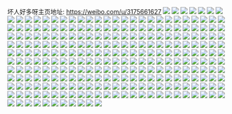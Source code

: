 坏人好多呀主页地址: https://weibo.com/u/3175661627 
![](https://wx4.sinaimg.cn/mw2000/bd48c03bly1h9f549lmedj20u014044f.jpg) 
![](https://wx4.sinaimg.cn/mw2000/bd48c03bly1h952c32dy8j20u0140gru.jpg) 
![](https://wx4.sinaimg.cn/mw2000/bd48c03bly1h952c2gp3jj20u013zwnf.jpg) 
![](https://wx4.sinaimg.cn/mw2000/bd48c03bly1h952c1gasej20u01hcdl4.jpg) 
![](https://wx4.sinaimg.cn/mw2000/bd48c03bly1h90al4cqzfj20u0140gs5.jpg) 
![](https://wx4.sinaimg.cn/mw2000/bd48c03bly1h90al4tfwrj20u0140qag.jpg) 
![](https://wx4.sinaimg.cn/mw2000/bd48c03bly1h8b0l7j4e5j20u014k79j.jpg) 
![](https://wx4.sinaimg.cn/mw2000/bd48c03bly1h8b0l83p3ej20u014fq9k.jpg) 
![](https://wx4.sinaimg.cn/mw2000/bd48c03bly1h8b0l7csubj20u0140wlr.jpg) 
![](https://wx4.sinaimg.cn/mw2000/bd48c03bly1h8b0l8vfg5j20u0140gsz.jpg) 
![](https://wx4.sinaimg.cn/mw2000/bd48c03bly1h84jqgv8g3j20u013zgsk.jpg) 
![](https://wx4.sinaimg.cn/mw2000/bd48c03bly1h84jqg0rxnj20u013zgt3.jpg) 
![](https://wx4.sinaimg.cn/mw2000/bd48c03bly1h84jqhsxrrj20u013zwl2.jpg) 
![](https://wx4.sinaimg.cn/mw2000/bd48c03bly1h84jqhd0e5j20u0141wma.jpg) 
![](https://wx4.sinaimg.cn/mw2000/bd48c03bly1h84jqgdadsj20u013z0yg.jpg) 
![](https://wx4.sinaimg.cn/mw2000/bd48c03bly1h84jqi588ij20u0140gsv.jpg) 
![](https://wx4.sinaimg.cn/mw2000/bd48c03bly1h7mh8mw36bj20pk0y243h.jpg) 
![](https://wx4.sinaimg.cn/mw2000/bd48c03bly1h7mh8nudl5j20u0140afo.jpg) 
![](https://wx4.sinaimg.cn/mw2000/bd48c03bly1h7mh8nfteoj20pf0xwjw4.jpg) 
![](https://wx4.sinaimg.cn/mw2000/bd48c03bly1h7mh8o66adj20r810adl9.jpg) 
![](https://wx4.sinaimg.cn/mw2000/bd48c03bly1h72mmrhdvkj20u0140jtu.jpg) 
![](https://wx4.sinaimg.cn/mw2000/bd48c03bly1h72mmpxrmsj20u0140ahu.jpg) 
![](https://wx4.sinaimg.cn/mw2000/bd48c03bly1h72mmqjwkqj20u0140dio.jpg) 
![](https://wx4.sinaimg.cn/mw2000/bd48c03bly1h72mmqsb3gj20u014077q.jpg) 
![](https://wx4.sinaimg.cn/mw2000/bd48c03bly1h6w4e9k8lzj20u0140gtb.jpg) 
![](https://wx4.sinaimg.cn/mw2000/bd48c03bly1h6w4e9aty1j20u0140mzr.jpg) 
![](https://wx4.sinaimg.cn/mw2000/bd48c03bly1h6uk468l3fj20u0140gnt.jpg) 
![](https://wx4.sinaimg.cn/mw2000/bd48c03bly1h6so2il2k3j20u0140766.jpg) 
![](https://wx4.sinaimg.cn/mw2000/bd48c03bly1h6so2idpmmj20u0140q83.jpg) 
![](https://wx4.sinaimg.cn/mw2000/bd48c03bly1h6so2ir2oqj20u0140grw.jpg) 
![](https://wx4.sinaimg.cn/mw2000/bd48c03bly1h6so2ixfuaj20u0140abf.jpg) 
![](https://wx4.sinaimg.cn/mw2000/bd48c03bly1h6so2j4xk2j21400u07at.jpg) 
![](https://wx4.sinaimg.cn/mw2000/bd48c03bly1h6so2i5vr1j20u0140k0z.jpg) 
![](https://wx4.sinaimg.cn/mw2000/bd48c03bgy1h6a3i30omij20u00u00tg.jpg) 
![](https://wx4.sinaimg.cn/mw2000/bd48c03bgy1h6a3i3g73cj20u00u0zkx.jpg) 
![](https://wx4.sinaimg.cn/mw2000/bd48c03bgy1h6a3i3z2bmj20u00u0gmc.jpg) 
![](https://wx4.sinaimg.cn/mw2000/bd48c03bgy1h6a3gyus60j20u00u0jv7.jpg) 
![](https://wx4.sinaimg.cn/mw2000/bd48c03bgy1h6a3i4lhkhj20u00u0jt0.jpg) 
![](https://wx4.sinaimg.cn/mw2000/bd48c03bgy1h6a3i529ggj20u00u0aar.jpg) 
![](https://wx4.sinaimg.cn/mw2000/bd48c03bly1h5z73atubpj20u0140jyp.jpg) 
![](https://wx4.sinaimg.cn/mw2000/bd48c03bly1h5z73baa4kj20u0140ahm.jpg) 
![](https://wx4.sinaimg.cn/mw2000/bd48c03bly1h5z73b2ra0j20u0140dio.jpg) 
![](https://wx4.sinaimg.cn/mw2000/bd48c03bly1h5z73bxakej20u0140wii.jpg) 
![](https://wx4.sinaimg.cn/mw2000/bd48c03bly1h5z73clll7j20u01407cy.jpg) 
![](https://wx4.sinaimg.cn/mw2000/bd48c03bly1h5z73bqlklj20u014044h.jpg) 
![](https://wx4.sinaimg.cn/mw2000/bd48c03bly1h5z73ct5oyj20u0140jzt.jpg) 
![](https://wx4.sinaimg.cn/mw2000/bd48c03bly1h5z73bgyi2j20u0140juf.jpg) 
![](https://wx4.sinaimg.cn/mw2000/bd48c03bly1h5z73c5ppuj20u014077e.jpg) 
![](https://wx4.sinaimg.cn/mw2000/bd48c03bly1h5z73cdgmsj20u01400z8.jpg) 
![](https://wx4.sinaimg.cn/mw2000/bd48c03bly1h5me0vnuelj20u0140qf3.jpg) 
![](https://wx4.sinaimg.cn/mw2000/bd48c03bly1h5me0veqzkj20u014047b.jpg) 
![](https://wx4.sinaimg.cn/mw2000/bd48c03bly1h5me0w19iwj20u014046u.jpg) 
![](https://wx4.sinaimg.cn/mw2000/bd48c03bly1h5me0w9oo9j20u0141qcj.jpg) 
![](https://wx4.sinaimg.cn/mw2000/bd48c03bly1h5me0wije8j20u0140k0f.jpg) 
![](https://wx4.sinaimg.cn/mw2000/bd48c03bly1h5me0wsdo2j20u0140qd6.jpg) 
![](https://wx4.sinaimg.cn/mw2000/bd48c03bly1h5me0x1t8fj20u0140wni.jpg) 
![](https://wx4.sinaimg.cn/mw2000/bd48c03bly1h5me0xawxtj20u0140tic.jpg) 
![](https://wx4.sinaimg.cn/mw2000/bd48c03bly1h5me0xlg9ej20u0140k26.jpg) 
![](https://wx4.sinaimg.cn/mw2000/bd48c03bly1h5ep54lk4vj20u00u0n42.jpg) 
![](https://wx4.sinaimg.cn/mw2000/bd48c03bly1h5ep55r3otj20u00u0age.jpg) 
![](https://wx4.sinaimg.cn/mw2000/bd48c03bly1h5ep56bzarj20u01hdwl6.jpg) 
![](https://wx4.sinaimg.cn/mw2000/bd48c03bly1h5ep52o60dj20u0140wl8.jpg) 
![](https://wx4.sinaimg.cn/mw2000/bd48c03bly1h5ep555cxsj20u01hdtf2.jpg) 
![](https://wx4.sinaimg.cn/mw2000/bd48c03bly1h5ep53awsfj20u0140n3z.jpg) 
![](https://wx4.sinaimg.cn/mw2000/bd48c03bly1h5ep51kdjij20u014079p.jpg) 
![](https://wx4.sinaimg.cn/mw2000/bd48c03bly1h5arvd56d8j20u00u0tfb.jpg) 
![](https://wx4.sinaimg.cn/mw2000/bd48c03bly1h5arvdh3pbj20u01400zv.jpg) 
![](https://wx4.sinaimg.cn/mw2000/bd48c03bly1h5arvdq8ndj20u01400xk.jpg) 
![](https://wx4.sinaimg.cn/mw2000/bd48c03bly1h5arvg0dkzj20u00u0gp8.jpg) 
![](https://wx4.sinaimg.cn/mw2000/bd48c03bly1h5arvfpmmij20u00u0qa0.jpg) 
![](https://wx4.sinaimg.cn/mw2000/bd48c03bly1h5arw41jcpj20u01400xs.jpg) 
![](https://wx4.sinaimg.cn/mw2000/bd48c03bly1h5arvcux60j20u00u0n3d.jpg) 
![](https://wx4.sinaimg.cn/mw2000/bd48c03bly1h5arw4awvoj20u014079i.jpg) 
![](https://wx4.sinaimg.cn/mw2000/bd48c03bly1h57suxizxtj20u0140qaj.jpg) 
![](https://wx4.sinaimg.cn/mw2000/bd48c03bly1h57sux66uuj20u0140ten.jpg) 
![](https://wx4.sinaimg.cn/mw2000/bd48c03bly1h4ljpnqw43j20u0141tfl.jpg) 
![](https://wx4.sinaimg.cn/mw2000/bd48c03bly1h4ljpn2vjdj20u0140tk0.jpg) 
![](https://wx4.sinaimg.cn/mw2000/bd48c03bly1h4ljpo29hij20u0140gvh.jpg) 
![](https://wx4.sinaimg.cn/mw2000/bd48c03bly1h4ljpooy66j20u0140gq1.jpg) 
![](https://wx4.sinaimg.cn/mw2000/bd48c03bly1h4ljpobl35j20u014043h.jpg) 
![](https://wx4.sinaimg.cn/mw2000/bd48c03bly1h4ljpoxvbyj20u0140jvf.jpg) 
![](https://wx4.sinaimg.cn/mw2000/bd48c03bly1h4ljppvdnoj20u0140ai6.jpg) 
![](https://wx4.sinaimg.cn/mw2000/bd48c03bly1h4ljppkia3j20u0140n2y.jpg) 
![](https://wx4.sinaimg.cn/mw2000/bd48c03bly1h4ljpmp07gj20u013udnt.jpg) 
![](https://wx4.sinaimg.cn/mw2000/bd48c03bly1h4hx1f9xa0j22c0340kjm.jpg) 
![](https://wx4.sinaimg.cn/mw2000/bd48c03bly1h4hx1gbuiwj229x318kjm.jpg) 
![](https://wx4.sinaimg.cn/mw2000/bd48c03bly1h4hx1e82k0j22c03401kz.jpg) 
![](https://wx4.sinaimg.cn/mw2000/bd48c03bly1h4hx1l67y9j21na2711kx.jpg) 
![](https://wx4.sinaimg.cn/mw2000/bd48c03bly1h4hx1kfclpj22c0340kjm.jpg) 
![](https://wx4.sinaimg.cn/mw2000/bd48c03bly1h4hx1hmxm8j22a531jx6p.jpg) 
![](https://wx4.sinaimg.cn/mw2000/bd48c03bly1h4hx1j8jugj22c0340e83.jpg) 
![](https://wx4.sinaimg.cn/mw2000/bd48c03bly1h4hx1gvr3kj22c03407wh.jpg) 
![](https://wx4.sinaimg.cn/mw2000/bd48c03bly1h4hx1msq7kj22c0340hdv.jpg) 
![](https://wx4.sinaimg.cn/mw2000/bd48c03bgy1h4b7uifpefj22c02c04qr.jpg) 
![](https://wx4.sinaimg.cn/mw2000/bd48c03bgy1h4b7ujhxv7j22c02c0x6p.jpg) 
![](https://wx4.sinaimg.cn/mw2000/bd48c03bgy1h4b7ula7iaj22c02c0npe.jpg) 
![](https://wx4.sinaimg.cn/mw2000/bd48c03bgy1h4b7umiuizj20gx0u3afq.jpg) 
![](https://wx4.sinaimg.cn/mw2000/bd48c03bly1h2ulizeawfj22a031chdw.jpg) 
![](https://wx4.sinaimg.cn/mw2000/bd48c03bly1h2ulizuf29j20u0140wp0.jpg) 
![](https://wx4.sinaimg.cn/mw2000/bd48c03bly1h1m3xxv77cj222o340b29.jpg) 
![](https://wx4.sinaimg.cn/mw2000/bd48c03bly1h1m3xyhl81j222o340hdt.jpg) 
![](https://wx4.sinaimg.cn/mw2000/bd48c03bly1h1m3xz9fnej222o340e81.jpg) 
![](https://wx4.sinaimg.cn/mw2000/bd48c03bly1h1m3xzug9mj222o340hdt.jpg) 
![](https://wx4.sinaimg.cn/mw2000/bd48c03bly1h1m3y0d72wj222o340kjl.jpg) 
![](https://wx4.sinaimg.cn/mw2000/bd48c03bly1h1m3y1c4k4j222o340x6p.jpg) 
![](https://wx4.sinaimg.cn/mw2000/bd48c03bly1h0cbe6kyynj226g2wnkjl.jpg) 
![](https://wx4.sinaimg.cn/mw2000/bd48c03bly1h0cbe617brj226g2wle81.jpg) 
![](https://wx4.sinaimg.cn/mw2000/bd48c03bly1h0cbe7fbw9j225b2v3u0x.jpg) 
![](https://wx4.sinaimg.cn/mw2000/bd48c03bly1h0cbe6vf4wj20vc0vcwmz.jpg) 
![](https://wx4.sinaimg.cn/mw2000/bd48c03bly1h0byeo91agj229x319npe.jpg) 
![](https://wx4.sinaimg.cn/mw2000/bd48c03bly1h0byemrxr5j22c0340x6q.jpg) 
![](https://wx4.sinaimg.cn/mw2000/bd48c03bly1h0byepaymbj22c03401ky.jpg) 
![](https://wx4.sinaimg.cn/mw2000/bd48c03bly1h0byeqms7oj22ay32lkjm.jpg) 
![](https://wx4.sinaimg.cn/mw2000/bd48c03bly1gxqkm4rcvbj22ds1sckjl.jpg) 
![](https://wx4.sinaimg.cn/mw2000/bd48c03bly1gxqkm7ddb6j22c02c0x6q.jpg) 
![](https://wx4.sinaimg.cn/mw2000/bd48c03bly1gxqkm3cic8j226m2wte83.jpg) 
![](https://wx4.sinaimg.cn/mw2000/bd48c03bly1gxqklzis9tj227g2xynpf.jpg) 
![](https://wx4.sinaimg.cn/mw2000/bd48c03bly1gxqkmmi6d5j22c0340npf.jpg) 
![](https://wx4.sinaimg.cn/mw2000/bd48c03bly1gxqkmjxp88j22c0340x6r.jpg) 
![](https://wx4.sinaimg.cn/mw2000/bd48c03bly1gxqkmd9hkxj22c02c0hdv.jpg) 
![](https://wx4.sinaimg.cn/mw2000/bd48c03bly1gxqkm9u1mij21sc2dsu0x.jpg) 
![](https://wx4.sinaimg.cn/mw2000/bd48c03bly1gxqkmf5938j22c02c0e83.jpg) 
![](https://wx4.sinaimg.cn/mw2000/bd48c03bly1gxqknywsvsj21yv2qf1kz.jpg) 
![](https://wx4.sinaimg.cn/mw2000/bd48c03bly1gxqkmhas69j22c0340u10.jpg) 
![](https://wx4.sinaimg.cn/mw2000/bd48c03bly1gxqkmpww7wj228s2zqhdv.jpg) 
![](https://wx4.sinaimg.cn/mw2000/bd48c03bly1gxqkm451lyj21be0zknc9.jpg) 
![](https://wx4.sinaimg.cn/mw2000/bd48c03bly1gxqkm1onw9j22yo1o07wi.jpg) 
![](https://wx4.sinaimg.cn/mw2000/bd48c03bly1gwex5rkn45j22c02c0b29.jpg) 
![](https://wx4.sinaimg.cn/mw2000/bd48c03bly1gwex5st6qmj22c02c04qp.jpg) 
![](https://wx4.sinaimg.cn/mw2000/bd48c03bly1gwex5vc8b8j225u25uqv6.jpg) 
![](https://wx4.sinaimg.cn/mw2000/bd48c03bly1gwex5ty2pkj22c02c07wi.jpg) 
![](https://wx4.sinaimg.cn/mw2000/bd48c03bly1gwex5yjyw3j21id1idqi9.jpg) 
![](https://wx4.sinaimg.cn/mw2000/bd48c03bly1gwex5w1yuaj22c02c04qq.jpg) 
![](https://wx4.sinaimg.cn/mw2000/bd48c03bly1gwex5wxon7j22c03404qp.jpg) 
![](https://wx4.sinaimg.cn/mw2000/bd48c03bly1gwex5ywod4j216o1kwkhz.jpg) 
![](https://wx4.sinaimg.cn/mw2000/bd48c03bly1gwex5zlblfj22c0340qv5.jpg) 
![](https://wx4.sinaimg.cn/mw2000/bd48c03bly1gwex60d3wvj228c28c4qq.jpg) 
![](https://wx4.sinaimg.cn/mw2000/bd48c03bly1gwex61ragdj22c02c0qv5.jpg) 
![](https://wx4.sinaimg.cn/mw2000/bd48c03bly1gwex5qfojgj22ds1scqv5.jpg) 
![](https://wx4.sinaimg.cn/mw2000/bd48c03bly1gwex62jeq5j22c02c07wi.jpg) 
![](https://wx4.sinaimg.cn/mw2000/bd48c03bly1gwex65km32j22yo1o0npe.jpg) 
![](https://wx4.sinaimg.cn/mw2000/bd48c03bly1gwex63wn8nj225s2vqe82.jpg) 
![](https://wx4.sinaimg.cn/mw2000/003sUKEPly1gviqj4nf09j60tz0tzwo102.jpg) 
![](https://wx4.sinaimg.cn/mw2000/003sUKEPly1gviqivfpzaj62lx1qpkjm02.jpg) 
![](https://wx4.sinaimg.cn/mw2000/bd48c03bly1gviqiyc2dij22c02c0x6p.jpg) 
![](https://wx4.sinaimg.cn/mw2000/003sUKEPly1gviqiq8e8hj60sg1rz7wh02.jpg) 
![](https://wx4.sinaimg.cn/mw2000/003sUKEPly1gviqjwqr3lj60sg11w4qp02.jpg) 
![](https://wx4.sinaimg.cn/mw2000/003sUKEPly1gviqirr69fj60sg1rz4qp02.jpg) 
![](https://wx4.sinaimg.cn/mw2000/003sUKEPly1gviqj78nl9j62c02c0npe02.jpg) 
![](https://wx4.sinaimg.cn/mw2000/003sUKEPly1gviqj0h2rgj62yh27vnpe02.jpg) 
![](https://wx4.sinaimg.cn/mw2000/003sUKEPly1gviqja9mi2j62c02c0qv602.jpg) 
![](https://wx4.sinaimg.cn/mw2000/003sUKEPly1gviqj3zmrfj628o28o4qr02.jpg) 
![](https://wx4.sinaimg.cn/mw2000/bd48c03bly1gviqjcwna6j22bz2bz4qq.jpg) 
![](https://wx4.sinaimg.cn/mw2000/003sUKEPly1gviqip4c2ej62c02c0kjm02.jpg) 
![](https://wx4.sinaimg.cn/mw2000/003sUKEPly1gviqjhp721j63402c0npf02.jpg) 
![](https://wx4.sinaimg.cn/mw2000/003sUKEPly1gviqjsx1f0j62zv29r7wk02.jpg) 
![](https://wx4.sinaimg.cn/mw2000/003sUKEPly1gviqjl73o6j62oz20qqv702.jpg) 
![](https://wx4.sinaimg.cn/mw2000/003sUKEPly1gviqjnyib8j62c02c07wi02.jpg) 
![](https://wx4.sinaimg.cn/mw2000/003sUKEPly1gviqjb06gnj60zo0zoaer02.jpg) 
![](https://wx4.sinaimg.cn/mw2000/003sUKEPly1gviqjvfew2j62c02c0u0y02.jpg) 
![](https://wx4.sinaimg.cn/mw2000/bd48c03bly1gv5vjh6iwhj22c0340e84.jpg) 
![](https://wx4.sinaimg.cn/mw2000/003sUKEPly1gv5virhwd1j62c0340e8402.jpg) 
![](https://wx4.sinaimg.cn/mw2000/bd48c03bly1gv5vj6ahblj22c03401l0.jpg) 
![](https://wx4.sinaimg.cn/mw2000/bd48c03bly1gv5viwdv3fj22bu35sb2c.jpg) 
![](https://wx4.sinaimg.cn/mw2000/bd48c03bly1gv5vj9yzcbj22c02c0u0z.jpg) 
![](https://wx4.sinaimg.cn/mw2000/bd48c03bly1gv5vitl9jdj22c0340x6q.jpg) 
![](https://wx4.sinaimg.cn/mw2000/003sUKEPly1gv5vj2kc6bj62c02c0npe02.jpg) 
![](https://wx4.sinaimg.cn/mw2000/003sUKEPly1gv5vjcmgxsj62c0340b2b02.jpg) 
![](https://wx4.sinaimg.cn/mw2000/003sUKEPly1gv5vjegqkgj629w29wx6q02.jpg) 
![](https://wx4.sinaimg.cn/mw2000/bd48c03bly1gv5vjjb8vfj22c0340b2b.jpg) 
![](https://wx4.sinaimg.cn/mw2000/003sUKEPly1gv5vj0lnynj62c03407wk02.jpg) 
![](https://wx4.sinaimg.cn/mw2000/003sUKEPly1guirgiiks5j62c02c01ky02.jpg) 
![](https://wx4.sinaimg.cn/mw2000/bd48c03bly1guirggkcf7j23402c0b2a.jpg) 
![](https://wx4.sinaimg.cn/mw2000/bd48c03bly1guirgkbc3oj22c02c01ky.jpg) 
![](https://wx4.sinaimg.cn/mw2000/003sUKEPly1gty26ywtfkj62c0340u1002.jpg) 
![](https://wx4.sinaimg.cn/mw2000/003sUKEPly1gty26uhs58j620j2op1kz02.jpg) 
![](https://wx4.sinaimg.cn/mw2000/003sUKEPly1gty26sgt54j62152pj7wj02.jpg) 
![](https://wx4.sinaimg.cn/mw2000/bd48c03bly1gty271u93oj21ys2p4hdu.jpg) 
![](https://wx4.sinaimg.cn/mw2000/003sUKEPly1gty26v9kslj617m17mkew02.jpg) 
![](https://wx4.sinaimg.cn/mw2000/003sUKEPly1gty273rhq0j624c2uvqv602.jpg) 
![](https://wx4.sinaimg.cn/mw2000/bd48c03bly1gs1stqwz99j21sc2dsx6t.jpg) 
![](https://wx4.sinaimg.cn/mw2000/bd48c03bly1gs1stufwnbj21sc2dsb2d.jpg) 
![](https://wx4.sinaimg.cn/mw2000/003sUKEPly1gs1stmzwrlj62c03407wu02.jpg) 
![](https://wx4.sinaimg.cn/mw2000/bd48c03bly1gs0oqu0olrj22c02c0b2h.jpg) 
![](https://wx4.sinaimg.cn/mw2000/bd48c03bly1gs0oiplt0cj22c02c07wh.jpg) 
![](https://wx4.sinaimg.cn/mw2000/bd48c03bly1gs0oqoqvrzj22c02c0npm.jpg) 
![](https://wx4.sinaimg.cn/mw2000/bd48c03bly1gs0suzealjj22c02c0he1.jpg) 
![](https://wx4.sinaimg.cn/mw2000/bd48c03bly1gs0sx6vo4rj224h2tze81.jpg) 
![](https://wx4.sinaimg.cn/mw2000/bd48c03bly1gs0svag0h3j22c02c01l4.jpg) 
![](https://wx4.sinaimg.cn/mw2000/bd48c03bly1gs0smwdr1nj22c02c0kjl.jpg) 
![](https://wx4.sinaimg.cn/mw2000/bd48c03bly1gs0swsxooaj20vc0vc7wh.jpg) 
![](https://wx4.sinaimg.cn/mw2000/bd48c03bly1gs0sv130lgj22c0340e81.jpg) 
![](https://wx4.sinaimg.cn/mw2000/bd48c03bly1gs08d9acqdj22c02c0e88.jpg) 
![](https://wx4.sinaimg.cn/mw2000/bd48c03bly1gs08dgxwhuj22c02c04qx.jpg) 
![](https://wx4.sinaimg.cn/mw2000/bd48c03bly1gs08dbjkp1j228v28vb2g.jpg) 
![](https://wx4.sinaimg.cn/mw2000/bd48c03bly1gs08ddl56ej227o27ob2i.jpg) 
![](https://wx4.sinaimg.cn/mw2000/bd48c03bly1gs08djbk0sj22c02c0kju.jpg) 
![](https://wx4.sinaimg.cn/mw2000/bd48c03bly1gs08d7ggraj22bn2bn1l6.jpg) 
![](https://wx4.sinaimg.cn/mw2000/bd48c03bly1grybh8mqdmj22ba2bau14.jpg) 
![](https://wx4.sinaimg.cn/mw2000/bd48c03bly1grvno1v28sj21o02801kz.jpg) 
![](https://wx4.sinaimg.cn/mw2000/bd48c03bly1grvno2ry9hj21o0280kjm.jpg) 
![](https://wx4.sinaimg.cn/mw2000/bd48c03bly1grvno09119j21o02804qr.jpg) 
![](https://wx4.sinaimg.cn/mw2000/bd48c03bly1gruu6x7a9mj226m2wukjx.jpg) 
![](https://wx4.sinaimg.cn/mw2000/bd48c03bly1gruu6mco51j223d2sh1l0.jpg) 
![](https://wx4.sinaimg.cn/mw2000/bd48c03bly1gruu70xge1j22c03401le.jpg) 
![](https://wx4.sinaimg.cn/mw2000/bd48c03bly1gruu6nipg0j22q921pnpe.jpg) 
![](https://wx4.sinaimg.cn/mw2000/bd48c03bly1gruu6rwqgej22bb333b2n.jpg) 
![](https://wx4.sinaimg.cn/mw2000/bd48c03bly1gruu6kazd0j22c02c0e81.jpg) 
![](https://wx4.sinaimg.cn/mw2000/bd48c03bgy1grsmbtfywcj22c0340he6.jpg) 
![](https://wx4.sinaimg.cn/mw2000/bd48c03bgy1grsmcyh5tij2237237kjs.jpg) 
![](https://wx4.sinaimg.cn/mw2000/bd48c03bgy1grsmeprfkdj22c02c07ws.jpg) 
![](https://wx4.sinaimg.cn/mw2000/003sUKEPgy1grsmdnvx56j6263263u1402.jpg) 
![](https://wx4.sinaimg.cn/mw2000/bd48c03bly1grpirlf0hrj20u0140b29.jpg) 
![](https://wx4.sinaimg.cn/mw2000/bd48c03bly1grm44vbdagj220c20cu0y.jpg) 
![](https://wx4.sinaimg.cn/mw2000/bd48c03bly1grm44t68c1j2204204u0y.jpg) 
![](https://wx4.sinaimg.cn/mw2000/bd48c03bly1grh747xdtzj228v2zue82.jpg) 
![](https://wx4.sinaimg.cn/mw2000/bd48c03bly1grh74cr7x3j22c03401l9.jpg) 
![](https://wx4.sinaimg.cn/mw2000/bd48c03bly1grh746c79pj22c0340kju.jpg) 
![](https://wx4.sinaimg.cn/mw2000/bd48c03bly1grh74hjkqbj229r29r1l3.jpg) 
![](https://wx4.sinaimg.cn/mw2000/bd48c03bly1grh74m00cgj228f27y4qp.jpg) 
![](https://wx4.sinaimg.cn/mw2000/bd48c03bly1grh74ks114j22c02c0hdz.jpg) 
![](https://wx4.sinaimg.cn/mw2000/003sUKEPly1grh74ecfimj62c02c07wh02.jpg) 
![](https://wx4.sinaimg.cn/mw2000/bd48c03bly1grh742pz37j22c02c0u14.jpg) 
![](https://wx4.sinaimg.cn/mw2000/bd48c03bly1grh74o1y31j22c02c0e81.jpg) 
![](https://wx4.sinaimg.cn/mw2000/bd48c03bly1grda38flo7j22c02c0e6i.jpg) 
![](https://wx4.sinaimg.cn/mw2000/bd48c03bly1grda3gqy18j22c02c0e8b.jpg) 
![](https://wx4.sinaimg.cn/mw2000/bd48c03bly1grda3cstsrj22c02c0kgq.jpg) 
![](https://wx4.sinaimg.cn/mw2000/bd48c03bly1grda33jrrjj22c02c0kjt.jpg) 
![](https://wx4.sinaimg.cn/mw2000/bd48c03bly1grda3jcq5oj226x26x1l5.jpg) 
![](https://wx4.sinaimg.cn/mw2000/bd48c03bly1grda36y6m1j22c02c01kx.jpg) 
![](https://wx4.sinaimg.cn/mw2000/bd48c03bly1grda3lafjpj21oj28ox6t.jpg) 
![](https://wx4.sinaimg.cn/mw2000/003sUKEPly1grda3nqhtoj635s1rxqvb02.jpg) 
![](https://wx4.sinaimg.cn/mw2000/bd48c03bly1grda3bgfjnj22c0340x6w.jpg) 
![](https://wx4.sinaimg.cn/mw2000/bd48c03bly1grda34ku4nj23402c0b29.jpg) 
![](https://wx4.sinaimg.cn/mw2000/bd48c03bly1grda3oxzzdj21y41y44qp.jpg) 
![](https://wx4.sinaimg.cn/mw2000/bd48c03bly1gr50dyfnfjj20vc15snpd.jpg) 
![](https://wx4.sinaimg.cn/mw2000/bd48c03bly1gr50e0fb0nj20vc15sqv5.jpg) 
![](https://wx4.sinaimg.cn/mw2000/bd48c03bly1gr50e26a9oj20vc15su0x.jpg) 
![](https://wx4.sinaimg.cn/mw2000/bd48c03bly1gqzo4l3kztj22c02c01l5.jpg) 
![](https://wx4.sinaimg.cn/mw2000/bd48c03bly1gqzo8q8127j220j20j4ih.jpg) 
![](https://wx4.sinaimg.cn/mw2000/bd48c03bly1gqzo8y3dgsj22c02c04qp.jpg) 
![](https://wx4.sinaimg.cn/mw2000/bd48c03bly1gqzo88453oj22c02c04qy.jpg) 
![](https://wx4.sinaimg.cn/mw2000/bd48c03bly1gqzohzbbyij22c02c01l4.jpg) 
![](https://wx4.sinaimg.cn/mw2000/bd48c03bly1gqzo8lvonuj228d28de81.jpg) 
![](https://wx4.sinaimg.cn/mw2000/bd48c03bly1gqzo6l8f7mj22c02c0hdz.jpg) 
![](https://wx4.sinaimg.cn/mw2000/bd48c03bly1gqzo32i3iwj22c0340qvf.jpg) 
![](https://wx4.sinaimg.cn/mw2000/bd48c03bly1gqzocdou4ij22c02c0qv9.jpg) 
![](https://wx4.sinaimg.cn/mw2000/bd48c03bly1gqzo9qczgfj22c02c0hdt.jpg) 
![](https://wx4.sinaimg.cn/mw2000/bd48c03bly1gqzodjgsy1j22c02c0kjq.jpg) 
![](https://wx4.sinaimg.cn/mw2000/bd48c03bly1gqzo8chvv1j22c02c0avf.jpg) 
![](https://wx4.sinaimg.cn/mw2000/bd48c03bly1gqzo9g0urxj22c02c04qp.jpg) 
![](https://wx4.sinaimg.cn/mw2000/bd48c03bly1gqzobdio0ej22bz2c0qvd.jpg) 
![](https://wx4.sinaimg.cn/mw2000/bd48c03bly1gqzo981rpxj22c0340kjl.jpg) 
![](https://wx4.sinaimg.cn/mw2000/bd48c03bly1gqzoedprx9j224y24yqv8.jpg) 
![](https://wx4.sinaimg.cn/mw2000/bd48c03bly1gqzo0wo501j22c02c07wn.jpg) 
![](https://wx4.sinaimg.cn/mw2000/bd48c03bly1gqzofo5yxtj22c02c07wn.jpg) 
![](https://wx4.sinaimg.cn/mw2000/bd48c03bly1gqh1obqqoqj22c02c0h9o.jpg) 
![](https://wx4.sinaimg.cn/mw2000/bd48c03bly1gqh1okoxrnj22c02c0b29.jpg) 
![](https://wx4.sinaimg.cn/mw2000/bd48c03bly1gqh1od8ovgj22c02c0npd.jpg) 
![](https://wx4.sinaimg.cn/mw2000/bd48c03bly1gqh1oav96hj22c0340npd.jpg) 
![](https://wx4.sinaimg.cn/mw2000/bd48c03bly1gqh1of14dbj20yi22ogr7.jpg) 
![](https://wx4.sinaimg.cn/mw2000/bd48c03bly1gqh1oh6wb7j20vc0vcb29.jpg) 
![](https://wx4.sinaimg.cn/mw2000/bd48c03bly1gqh1oms4yfj22a82a87wm.jpg) 
![](https://wx4.sinaimg.cn/mw2000/bd48c03bly1gqh1ojfnnrj22c02c0np2.jpg) 
![](https://wx4.sinaimg.cn/mw2000/bd48c03bly1gqh1oijpbnj20vc0vc1kx.jpg) 
![](https://wx4.sinaimg.cn/mw2000/bd48c03bly1gqh1q130f0j22c03401kx.jpg) 
![](https://wx4.sinaimg.cn/mw2000/bd48c03bly1gqh1q23si2j22c02c04pb.jpg) 
![](https://wx4.sinaimg.cn/mw2000/bd48c03bly1gqa04hg1c4j21sc2dshdt.jpg) 
